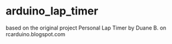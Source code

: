 # arduino_lap_timer
based on the original project Personal Lap Timer by Duane B. on rcarduino.blogspot.com
